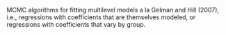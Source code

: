 MCMC algorithms for fitting multilevel models a la Gelman and Hill (2007), i.e., regressions with coefficients that are themselves modeled, or regressions with coefficients that vary by group.
